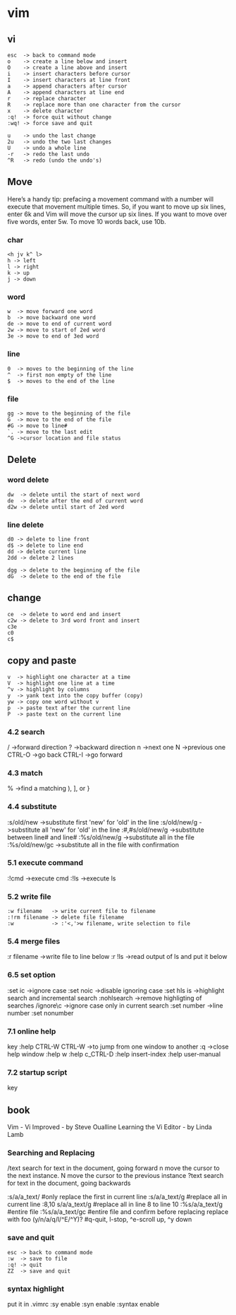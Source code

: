 # vim

## vi
```
esc  -> back to command mode
o    -> create a line below and insert
O    -> create a line above and insert
i    -> insert characters before cursor
I    -> insert characters at line front
a    -> append characters after cursor
A    -> append characters at line end
r    -> replace character
R    -> replace more than one character from the cursor
x    -> delete character
:q!  -> force quit without change
:wq! -> force save and quit

u    -> undo the last change
2u   -> undo the two last changes
U    -> undo a whole line
-r   -> redo the last undo
^R   -> redo (undo the undo's)
```

## Move
Here’s a handy tip: prefacing a movement command with a number will execute that movement multiple times. So, if you want to move up six lines, enter 6k and Vim will move the cursor up six lines. If you want to move over five words, enter 5w. To move 10 words back, use 10b.
### char
```
<h jv k^ l>
h -> left
l -> right
k -> up
j -> down
```
### word
```
w  -> move forward one word
b  -> move backward one word
de -> move to end of current word
2w -> move to start of 2ed word
3e -> move to end of 3ed word
```
### line
```
0  -> moves to the beginning of the line
^  -> first non empty of the line
$  -> moves to the end of the line
```
### file
```
gg -> move to the beginning of the file
G  -> move to the end of the file
#G -> move to line#
`. -> move to the last edit
^G ->cursor location and file status
```

## Delete
### word delete
```
dw  -> delete until the start of next word
de  -> delete after the end of current word
d2w -> delete until start of 2ed word
```

### line delete
```
d0 -> delete to line front
d$ -> delete to line end
dd -> delete current line
2dd -> delete 2 lines

dgg -> delete to the beginning of the file
dG  -> delete to the end of the file
```

## change
```
ce  -> delete to word end and insert
c2w -> delete to 3rd word front and insert
c3e
c0
c$
```

## copy and paste
```
v  -> highlight one character at a time
V  -> highlight one line at a time
^v -> highlight by columns
y  -> yank text into the copy buffer (copy)
yw -> copy one word without v
p  -> paste text after the current line
P  -> paste text on the current line
```

### 4.2 search
  / ->forward direction
  ? ->backward direction
  n ->next one
  N ->previous one
  CTRL-O ->go back
  CTRL-I ->go forward

### 4.3 match
  % ->find a matching ), ], or }

### 4.4 substitute
  :s/old/new   ->substitute first 'new' for 'old' in the line
  :s/old/new/g ->substitute all 'new' for 'old' in the line
  :#,#s/old/new/g ->substitute between line# and line#
  :%s/old/new/g   ->substitute all in the file
  :%s/old/new/gc  ->substitute all in the file with confirmation

### 5.1 execute command
  :!cmd ->execute cmd
  :!ls  ->execute ls

### 5.2 write file
```
:w filename   -> write current file to filename
:!rm filename -> delete file filename
:w            -> :'<,'>w filename, write selection to file
```

### 5.4 merge files
  :r filename ->write file to line below
  :r !ls      ->read output of ls and put it below

### 6.5 set option
:set ic     ->ignore case
:set noic   ->disable ignoring case
:set hls is ->highlight search and incremental search
:nohlsearch ->remove highligting of searches
/ignore\c   ->ignore case only in current search
:set number ->line number
:set nonumber

### 7.1 online help
<F1> key
:help
CTRL-W CTRL-W   ->to jump from one window to another
:q              ->close help window
:help w
:help c_CTRL-D
:help insert-index
:help user-manual

### 7.2 startup script
  <F1> key

## book
Vim - Vi Improved - by Steve Oualline
Learning the Vi Editor - by Linda Lamb

### Searching and Replacing
/text search for text in the document, going forward
n move the cursor to the next instance.
N move the cursor to the previous instance
?text search for text in the document, going backwards

:s/a/a_text/ #only replace the first in current line
:s/a/a_text/g #replace all in current line
:8,10 s/a/a_text/g #replace all in line 8 to line 10
:%s/a/a_text/g #entire file
:%s/a/a_text/gc #entire file and confirm before replacing
replace with foo (y/n/a/q/l/^E/^Y)? #q-quit, l-stop, ^e-scroll up, ^y down

### save and quit
```
esc -> back to command mode
:w  -> save to file
:q! -> quit
ZZ  -> save and quit
```

### syntax highlight
put it in .vimrc
  :sy enable
  :syn enable
  :syntax enable
